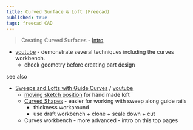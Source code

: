 ```yaml
---
title: Curved Surface & Loft (Freecad)
published: true
tags: freecad CAD
---
```

> Creating Curved Surfaces - [Intro](https://www.digikey.com/en/maker/tutorials/2025/intro-to-freecad-part-8-creating-curved-surfaces)

- [youtube](https://www.youtube.com/watch?v=HDGdeLWGBns) - demonstrate several techniques including the  curves workbench.
	- check geometry before creating part design

see also
- [ Sweeps and Lofts with Guide Curves](https://www.digikey.com/en/maker/tutorials/2025/intro-to-freecad-part-7-sweeps-and-lofts-with-guide-curves) / [youtube](https://www.youtube.com/embed/PBJaLyEjDPI)
	- [moving sketch position](https://youtu.be/PBJaLyEjDPI?si=8okxvyQUvjxR23hw&t=383) for hand made loft
    - [Curved Shapes](https://youtu.be/PBJaLyEjDPI?si=aYu4SCBHmDoifei1&t=1987) - easier for working with sweep along guide rails
    	- thickness workaround
        - use draft workbench + clone + scale down + cut
	- Curves workbench - more advanced - intro on this top pages